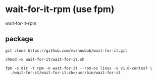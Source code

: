 # wait-for-it-rpm (use fpm)
wait-for-it-rpm


## package 


```code
git clone https://github.com/vishnubob/wait-for-it.git

chmod +x wait-for-it/wait-for-it.sh

fpm -s dir -t rpm -n wait-for-it --rpm-os linux -v v1.0-centos7 \
  ./wait-for-it/wait-for-it.sh=/usr/bin/wait-for-it
  
```
